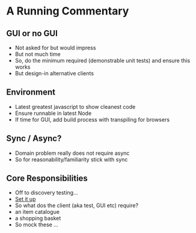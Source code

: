 # A Running Commentary

## GUI or no GUI
* Not asked for but would impress
* But not much time
* So, do the minimum required (demonstrable unit tests) and ensure this works
* But design-in alternative clients

## Environment
* Latest greatest javascript to show cleanest code
* Ensure runnable in latest Node
* If time for GUI, add build process with transpiling for browsers

## Sync / Async?
* Domain problem really does not require async
* So for reasonability/familiarity stick with sync

## Core Responsibilities
* Off to discovery testing...
* [Set it up](https://github.com/numical/shoppingbasket/tree/start-of-discovery-testing)
* So what dos the client (aka test, GUI etc) require?
 * an item catalogue
 * a shopping basket
* So mock these ...
